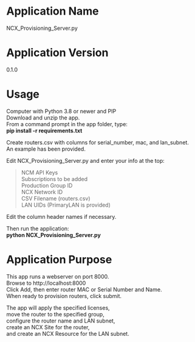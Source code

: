 
Application Name
================
NCX_Provisioning_Server.py


Application Version
===================
0.1.0


Usage
=====================
Computer with Python 3.8 or newer and PIP  
Download and unzip the app.  
From a command prompt in the app folder, type:  
**pip install -r requirements.txt**  

Create routers.csv with columns for serial_number, mac, and lan_subnet.  
An example has been provided.  

Edit NCX_Provisioning_Server.py and enter your info at the top:
> NCM API Keys  
> Subscriptions to be added  
> Production Group ID  
> NCX Network ID  
> CSV Filename (routers.csv)  
> LAN UIDs (PrimaryLAN is provided)  

Edit the column header names if necessary.

Then run the application:  
**python NCX_Provisioning_Server.py**

Application Purpose
===================
This app runs a webserver on port 8000.  
Browse to http://localhost:8000  
Click Add, then enter router MAC or Serial Number and Name.  
When ready to provision routers, click submit.    

The app will apply the specified licenses,   
move the router to the specified group,  
configure the router name and LAN subnet,  
create an NCX Site for the router,  
and create an NCX Resource for the LAN subnet.  

